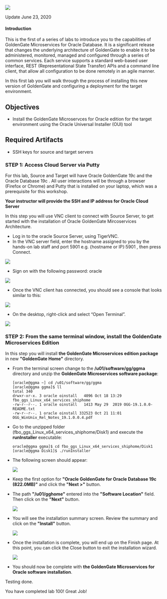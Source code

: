 ![](images/100/Lab100_image100.PNG)

Update June 23, 2020

#### Introduction

This is the first of a series of labs to introduce you to the capabilities of GoldenGate Microservices for Oracle Database.   It is a significant release that changes the underlying architecture of GoldenGate to enable it to be administered, monitored, managed and configured through a series of common services.   Each service supports a standard web-based user interface, REST (Representational State Transfer) APIs and a command line client, that allow all configuration to be done remotely in an agile manner. 

In this first lab you will walk through the process of installing this new version of GoldenGate and configuring a deployment for the target environment.

## Objectives

-	Install the GoldenGate Microservces for Oracle edition for the target environment using the Oracle Universal Installer (OUI) tool

## Required Artifacts

-   SSH keys for source and target servers


### **STEP 1**: Access Cloud Server via Putty

For this lab, Source and Target will have Oracle GoldenGate 19c and the Oracle Database 19c . All user interactions will be through a browser (Firefox or Chrome) and Putty that is installed on your laptop, which was a prerequisite for this workshop. 

**Your instructor will provide the SSH and IP address for Oracle Cloud Server**

In this step you will use VNC client to connect with Source Server, to get started with the installation of Oracle GoldenGate Mircoservices Architecture.

-	Log in to the oracle Source Server, using TigerVNC.
-	In the VNC server field, enter the hostname assigned to you by the hands-on lab staff and port 5901 e.g. {hostname or IP}:5901 , then press Connect.

![](images/100/vnc_1.jpg)

-	Sign on with the following password: oracle

![](images/100/vnc_2.jpg)

-	Once the VNC client has connected, you should see a console that looks similar to this:

![](images/100/vnc3.jpg)

-	On the desktop, right-click and select “Open Terminal”.

![](images/100/vnc1.jpg)

### **STEP 2**: From the same terminal window, install the GoldenGate Microservices Edition

In this step you will install **the GoldenGate Microservices edition package** in new **"GoldenGate Home"** directory.

-	From the terminal screen change to the **/u01/software/gg/ggma** directory and unzip the **GoldenGate Microservices software package**:
 
		[oracle@ggma ~] cd /u01/software/gg/ggma
		[oracle@ggma ggma]$ ll
		total 340
		drwxr-xr-x. 3 oracle oinstall   4096 Oct 18 13:29 fbo_ggs_Linux_x64_services_shiphome
		-rw-r--r--. 1 oracle oinstall   1413 May 29  2019 OGG-19.1.0.0-README.txt
		-rw-r--r--. 1 oracle oinstall 332523 Oct 21 11:01 OGG_WinUnix_Rel_Notes_19.1.0.0.4.pdf

-	Go to the unzipped folder (fbo_ggs_Linux_x64_services_shiphome/Disk1) and execute the **runInstaller** executable:

		oracle@ggma ggma]$ cd fbo_ggs_Linux_x64_services_shiphome/Disk1
		[oracle@ggma Disk1]$ ./runInstaller 

- The following screen should appear:

	![](images/100/Lab001_1.jpg)

- Keep the first option for **"Oracle GoldenGate for Oracle Database 19c (822.0MB)"** and click the **"Next >"** button.

- The path **"/u01/gghome"** entered into the **"Software Location"** field.  Then click on the **"Next"** button.

    ![](images/100/Lab001_2.jpg)

- You will see the installation summary screen.   Review the summary and click on the **"Install"** button.

    ![](images/100/Lab001_3.jpg)

- Once the installation is complete, you will end up on the Finish page. At this point, you
can click the Close button to exit the installation wizard.

	![](images/100/Lab001_4.jpg)
	

- You should now be complete with **the GoldenGate Microservices for Oracle software installation**.

Testing done.

You have completed lab 100! Great Job!

